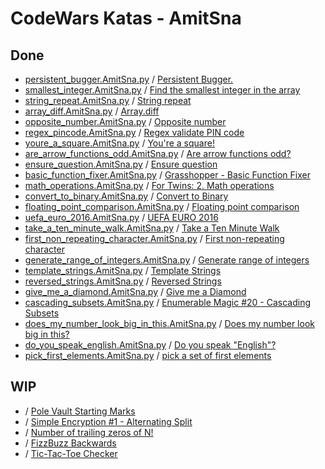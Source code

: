 # CodeWars Katas - AmitSna

## Done
- [persistent_bugger.AmitSna.py](https://github.com/JaviCeRodriguez/py-study-group/blob/main/ejercicios/CodeWars/AmitSna/persistent_bugger.AmitSna.py) / [Persistent Bugger.](https://www.codewars.com/kata/55bf01e5a717a0d57e0000ec)
- [smallest_integer.AmitSna.py](https://github.com/JaviCeRodriguez/py-study-group/blob/main/ejercicios/CodeWars/AmitSna/smallest_integer.AmitSna.py) / [Find the smallest integer in the array](https://www.codewars.com/kata/55a2d7ebe362935a210000b2)
- [string_repeat.AmitSna.py](https://github.com/JaviCeRodriguez/py-study-group/blob/main/ejercicios/CodeWars/AmitSna/string_repeat.AmitSna.py) / [String repeat](https://www.codewars.com/kata/57a0e5c372292dd76d000d7e)
- [array_diff.AmitSna.py](https://github.com/JaviCeRodriguez/py-study-group/blob/main/ejercicios/CodeWars/AmitSna/array_diff.AmitSna.py) / [Array.diff](https://www.codewars.com/kata/523f5d21c841566fde000009)
- [opposite_number.AmitSna.py](https://github.com/JaviCeRodriguez/py-study-group/blob/main/ejercicios/CodeWars/AmitSna/opposite_number.AmitSna.py) / [Opposite number](https://www.codewars.com/kata/56dec885c54a926dcd001095)
- [regex_pincode.AmitSna.py](https://github.com/JaviCeRodriguez/py-study-group/blob/main/ejercicios/CodeWars/AmitSna/regex_pincode.AmitSna.py) / [Regex validate PIN code](https://www.codewars.com/kata/55f8a9c06c018a0d6e000132)
- [youre_a_square.AmitSna.py](https://github.com/JaviCeRodriguez/py-study-group/blob/main/ejercicios/CodeWars/AmitSna/youre_a_square.AmitSna.py) / [You're a square!](https://www.codewars.com/kata/54c27a33fb7da0db0100040e)
- [are_arrow_functions_odd.AmitSna.py](https://github.com/JaviCeRodriguez/py-study-group/blob/main/ejercicios/CodeWars/AmitSna/are_arrow_functions_odd.AmitSna.py) / [Are arrow functions odd?](https://www.codewars.com/kata/559f80b87fa8512e3e0000f5)
- [ensure_question.AmitSna.py](https://github.com/JaviCeRodriguez/py-study-group/blob/main/ejercicios/CodeWars/AmitSna/ensure_question.AmitSna.py) / [Ensure question](https://www.codewars.com/kata/5866fc43395d9138a7000006)
- [basic_function_fixer.AmitSna.py](https://github.com/JaviCeRodriguez/py-study-group/blob/main/ejercicios/CodeWars/AmitSna/basic_function_fixer.AmitSna.py) / [Grasshopper - Basic Function Fixer](https://www.codewars.com/kata/56200d610758762fb0000002)
- [math_operations.AmitSna.py](https://github.com/JaviCeRodriguez/py-study-group/blob/main/ejercicios/CodeWars/AmitSna/math_operations.AmitSna.py) / [For Twins: 2. Math operations](https://www.codewars.com/kata/59c287b16bddd291c700009a)
- [convert_to_binary.AmitSna.py](https://github.com/JaviCeRodriguez/py-study-group/blob/main/ejercicios/CodeWars/AmitSna/convert_to_binary.AmitSna.py) / [Convert to Binary](https://www.codewars.com/kata/59fca81a5712f9fa4700159a)
- [floating_point_comparison.AmitSna.py](https://github.com/JaviCeRodriguez/py-study-group/blob/main/ejercicios/CodeWars/AmitSna/floating_point_comparison.AmitSna.py) / [Floating point comparison](https://www.codewars.com/kata/5f9f43328a6bff002fa29eb8)
- [uefa_euro_2016.AmitSna.py](https://github.com/JaviCeRodriguez/py-study-group/blob/main/ejercicios/CodeWars/AmitSna/uefa_euro_2016.AmitSna.py) / [UEFA EURO 2016](https://www.codewars.com/kata/57613fb1033d766171000d60)
- [take_a_ten_minute_walk.AmitSna.py](https://github.com/JaviCeRodriguez/py-study-group/blob/main/ejercicios/CodeWars/AmitSna/take_a_ten_minute_walk.AmitSna.py) / [Take a Ten Minute Walk](https://www.codewars.com/kata/54da539698b8a2ad76000228)
- [first_non_repeating_character.AmitSna.py](https://github.com/JaviCeRodriguez/py-study-group/blob/main/ejercicios/CodeWars/AmitSna/first_non_repeating_character.AmitSna.py) / [First non-repeating character](https://www.codewars.com/kata/52bc74d4ac05d0945d00054e)
- [generate_range_of_integers.AmitSna.py](https://github.com/JaviCeRodriguez/py-study-group/blob/main/ejercicios/CodeWars/AmitSna/generate_range_of_integers.AmitSna.py) / [Generate range of integers](https://www.codewars.com/kata/55eca815d0d20962e1000106)
- [template_strings.AmitSna.py](https://github.com/JaviCeRodriguez/py-study-group/blob/main/ejercicios/CodeWars/AmitSna/template_strings.AmitSna.py) / [Template Strings](https://www.codewars.com/kata/55a14f75ceda999ced000048)
- [reversed_strings.AmitSna.py](https://github.com/JaviCeRodriguez/py-study-group/blob/main/ejercicios/CodeWars/AmitSna/reversed_strings.AmitSna.py) / [Reversed Strings](https://www.codewars.com/kata/5168bb5dfe9a00b126000018)
- [give_me_a_diamond.AmitSna.py](https://github.com/JaviCeRodriguez/py-study-group/blob/main/ejercicios/CodeWars/AmitSna/give_me_a_diamond.AmitSna.py) / [Give me a Diamond](https://www.codewars.com/kata/5503013e34137eeeaa001648)
- [cascading_subsets.AmitSna.py](https://github.com/JaviCeRodriguez/py-study-group/blob/main/ejercicios/CodeWars/AmitSna/cascading_subsets.AmitSna.py) / [Enumerable Magic #20 - Cascading Subsets](https://www.codewars.com/kata/545af3d185166a3dec001190)
- [does_my_number_look_big_in_this.AmitSna.py](https://github.com/JaviCeRodriguez/py-study-group/blob/main/ejercicios/CodeWars/AmitSna/does_my_number_look_big_in_this.AmitSna.py) / [Does my number look big in this?](https://www.codewars.com/kata/5287e858c6b5a9678200083c)
- [do_you_speak_english.AmitSna.py](https://github.com/JaviCeRodriguez/py-study-group/blob/main/ejercicios/CodeWars/AmitSna/do_you_speak_english.AmitSna.py) / [Do you speak "English"?](https://www.codewars.com/kata/58dbdccee5ee8fa2f9000058)
- [pick_first_elements.AmitSna.py](https://github.com/JaviCeRodriguez/py-study-group/blob/main/ejercicios/CodeWars/AmitSna/pick_first_elements.AmitSna.py) / [pick a set of first elements](https://www.codewars.com/kata/572b77262bedd351e9000076)

## WIP
- / [Pole Vault Starting Marks](https://www.codewars.com/kata/5786f8404c4709148f0006bf)
- / [Simple Encryption #1 - Alternating Split](https://www.codewars.com/kata/57814d79a56c88e3e0000786)
- / [Number of trailing zeros of N!](https://www.codewars.com/kata/52f787eb172a8b4ae1000a34)
- / [FizzBuzz Backwards](https://www.codewars.com/kata/59ad13d5589d2a1d84000020)
- / [Tic-Tac-Toe Checker](https://www.codewars.com/kata/525caa5c1bf619d28c000335)
